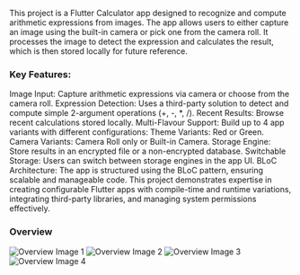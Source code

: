This project is a Flutter Calculator app designed to recognize and compute arithmetic expressions from images. The app allows users to either capture an image using the built-in camera or pick one from the camera roll. It processes the image to detect the expression and calculates the result, which is then stored locally for future reference.

### Key Features:
Image Input: Capture arithmetic expressions via camera or choose from the camera roll.
Expression Detection: Uses a third-party solution to detect and compute simple 2-argument operations (+, -, *, /).
Recent Results: Browse recent calculations stored locally.
Multi-Flavour Support: Build up to 4 app variants with different configurations:
Theme Variants: Red or Green.
Camera Variants: Camera Roll only or Built-in Camera.
Storage Engine: Store results in an encrypted file or a non-encrypted database.
Switchable Storage: Users can switch between storage engines in the app UI.
BLoC Architecture: The app is structured using the BLoC pattern, ensuring scalable and manageable code.
This project demonstrates expertise in creating configurable Flutter apps with compile-time and runtime variations, integrating third-party libraries, and managing system permissions effectively.

### Overview

![Overview Image 1](https://github.com/user-attachments/assets/ac2fd262-72b9-4395-9e36-6064726c1781)
![Overview Image 2](https://github.com/user-attachments/assets/d283de9e-4605-4e41-be80-1afdf32d72a2)
![Overview Image 3](https://github.com/user-attachments/assets/d8c8716e-4422-4eda-bc7a-6f8d5cabd274)
![Overview Image 4](https://github.com/user-attachments/assets/741444ca-810a-4e54-9d14-205013af061a)
